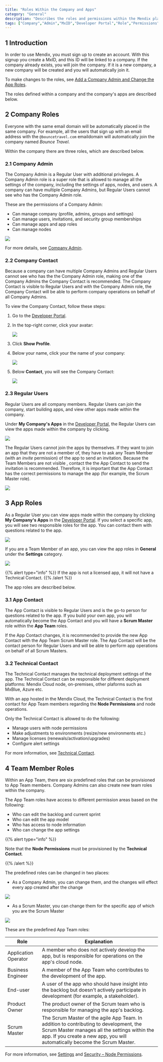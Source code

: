 ```yaml
---
title: "Roles Within the Company and Apps"
category: "General"
description: "Describes the roles and permissions within the Mendix platform."
tags: ["Company","Admin","MxID","Developer Portal","Role","Permissions"]
---
```


## 1 Introduction

In order to use Mendix, you must sign up to create an account. With this signup you create a MxID, and this ID will be linked to a company. If the company already exists, you will join the company. If it is a new company, a new company will be created and you will automatically join it.

To make changes to the roles, see [Add a Company Admin and Change the App Roles](/developerportal/howto/change-roles).

The roles defined within a company and the company's apps are described below.

## 2 Company Roles

Everyone with the same email domain will be automatically placed in the same company. For example, all the users that sign up with an email address with the `@bouncetravel.com` emaildomain will automatically join the company named *Bounce Travel*.

Within the company there are three roles, which are described below.

### 2.1 Company Admin

The Company Admin is a Regular User with additional privileges. A Company Admin role is a super role that is allowed to manage all the settings of the company, including the settings of apps, nodes, and users. A company can have multiple Company Admins, but Regular Users cannot see who has the Company Admin role.

These are the permissions of a Company Admin:

* Can manage company (profile, admins, groups and settings)
* Can manage users, invitations, and security group memberships
* Can manage apps and app roles
* Can manage nodes

 ![](attachments/company-admin.png)

For more details, see [Company Admin](/developerportal/companyadmin).

### 2.2 Company Contact

Because a company can have multiple Company Admins and Regular Users cannot see who has the the Company Admin role, making one of the Company Admins the Company Contact is recommended. The Company Contact is visible to Regular Users and with the Company Admin role, the Company Contact will be able to perform company operations on behalf of all Company Admins.

To view the Company Contact, follow these steps:

1. Go to the [Developer Portal](http://home.mendix.com).
2.  In the top-right corner, click your avatar:

    ![](attachments/showprofile.jpg)

3. Click **Show Profile**.
4.  Below your name, click your the name of your company:

    ![](attachments/my-profile.jpg)
 
5.  Below **Contact**, you will see the Company Contact:

    ![](attachments/company-contact.png)

### 2.3 Regular Users

Regular Users are all company members. Regular Users can join the company, start building apps, and view other apps made within the company. 

Under **My Company's Apps** in the [Developer Portal](http://home.mendix.com), the Regular Users can view the apps made within the company by clicking.

![](attachments/myapps.png)

The Regular Users cannot join the apps by themselves. If they want to join an app that they are not a member of, they have to ask any Team Member (with an *invite* permission) of the app to send an invitation. Because the Team Members are not visible , contact the the App Contact to send the invitation is recommended. Therefore, it is important that the App Contact has the correct permissions to manage the app (for example, the Scrum Master role).

 ![](attachments/company-app.png)

## 3 App Roles

As a Regular User you can view apps made within the company by clicking **My Company's Apps** in the [Developer Portal](http://home.mendix.com). If you select a specific app, you will see two responsible roles for the app. You can contact them with questions related to the app.

 ![](attachments/company-app.png)

 If you are a Team Member of an app, you can view the app roles in **General** under the **Settings** category.

 ![](attachments/app-roles.png)

{{% alert type="info" %}}
If the app is not a licensed app, it will not have a Technical Contact.
{{% /alert %}}

The app roles are described below.

### 3.1 App Contact

The App Contact is visible to Regular Users and is the go-to person for questions related to the app. If you build your own app, you will automatically become the App Contact and you will have a **Scrum Master** role within the **App Team** roles.

If the App Contact changes, it is recommended to provide the new App Contact with the App Team Scrum Master role. The App Contact will be the contact person for Regular Users and will be able to perform app operations on behalf of all Scrum Masters.

### 3.2 Technical Contact

The Technical Contact manages the technical deployment settings of the app. The Technical Contact can be responsible for different deployment platforms: Mendix Cloud node, on-premises, other plaforms such as MxBlue, Azure etc. 

With an app hosted in the Mendix Cloud, the Technical Contact is the first contact for App Team members regarding the **Node Permissions** and node operations.

Only the Technical Contact is allowed to do the following:

* Manage users with node permissions
* Make adjustments to environments (resize/new environments etc.)
* Manage licenses (renewals/activation/upgrades)
* Configure alert settings

For more information, see [Technical Contact](/developerportal/settings/technical-contact).

## 4 Team Member Roles

Within an App Team, there are six predefined roles that can be provisioned to App Team members. Company Admins can also create new team roles within the company.

The App Team roles have access to different permission areas based on the following:

* Who can edit the backlog and current sprint
* Who can edit the app model
* Who has access to node information
* Who can change the app settings

{{% alert type="info" %}}

Note that the **Node Permissions** must be provisioned by the **Technical Contact**.

{{% /alert %}}

The predefined roles can be changed in two places:

*	As a Company Admin, you can change them, and the changes will effect every app created after the change

 ![](attachments/admin-roles.png)

*	As a Scrum Master, you can change them for the specific app of which you are the Scrum Master

 ![](attachments/app-team.png)

These are the predefined App Team roles:

Role | Explanation
------------ | -------------
Application Operator | A member who does not actively develop the app, but is responsible for operations on the app's cloud node.
Business Engineer | A member of the App Team who contributes to the development of the app.
End-user | A user of the app who should have insight into the backlog but doesn't actively participate in development (for example, a stakeholder).
Product Owner | The product owner of the Scrum team who is responsible for managing the app's backlog.
Scrum Master | The Scrum Master of the agile App Team. In addition to contributing to development, the Scrum Master manages all the settings within the app. If you create a new app, you will automatically become the Scrum Master.

For more information, see [Settings](/developerportal/settings) and [Security – Node Permissions](/developerportal/settings/node-permissions).
